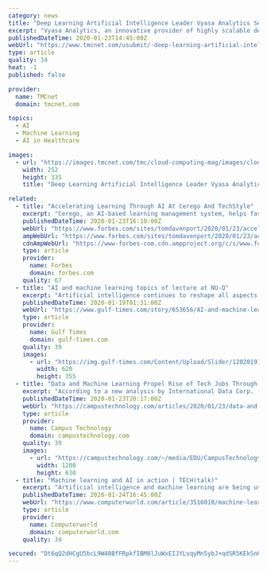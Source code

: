 ```yaml
---
category: news
title: "Deep Learning Artificial Intelligence Leader Vyasa Analytics Selected for 2020 MassChallenge HealthTech Accelerator"
excerpt: "Vyasa Analytics, an innovative provider of highly scalable deep-learning AI analytics software, has been selected to join the 2020 MassChallenge HealthTech program, a startup accelerator that matches later-stage digital health startups with industry experts to accelerate innovation and transform healthcare. Vyasa was selected to join this ..."
publishedDateTime: 2020-01-23T14:45:00Z
webUrl: "https://www.tmcnet.com/usubmit/-deep-learning-artificial-intelligence-leader-vyasa-analytics-selected-/2020/01/23/9086094.htm"
type: article
quality: 34
heat: -1
published: false

provider:
  name: TMCnet
  domain: tmcnet.com

topics:
  - AI
  - Machine Learning
  - AI in Healthcare

images:
  - url: "https://images.tmcnet.com/tmc/cloud-computing-mag/images/cloud-computing-0515-cover.jpg"
    width: 252
    height: 335
    title: "Deep Learning Artificial Intelligence Leader Vyasa Analytics Selected for 2020 MassChallenge HealthTech Accelerator"

related:
  - title: "Accelerating Learning Through AI At Cerego And TechStyle"
    excerpt: "Cerego, an AI-based learning management system, helps fashion retailer TechStyle accelerate learning for call center agents."
    publishedDateTime: 2020-01-23T16:10:00Z
    webUrl: "https://www.forbes.com/sites/tomdavenport/2020/01/23/accelerating-learning-through-ai-at-cerego-and-techstyle/"
    ampWebUrl: "https://www.forbes.com/sites/tomdavenport/2020/01/23/accelerating-learning-through-ai-at-cerego-and-techstyle/amp/"
    cdnAmpWebUrl: "https://www-forbes-com.cdn.ampproject.org/c/s/www.forbes.com/sites/tomdavenport/2020/01/23/accelerating-learning-through-ai-at-cerego-and-techstyle/amp/"
    type: article
    provider:
      name: Forbes
      domain: forbes.com
    quality: 67
  - title: "AI and machine learning topics of lecture at NU-Q"
    excerpt: "Artificial intelligence continues to reshape all aspects of everyday life. From driverless cars and supermarkets with no cashiers to factory automation and e-learning, the rollout of machine ..."
    publishedDateTime: 2020-01-19T01:31:00Z
    webUrl: "https://www.gulf-times.com/story/653656/AI-and-machine-learning-topics-of-lecture-at-NU-Q"
    type: article
    provider:
      name: Gulf Times
      domain: gulf-times.com
    quality: 39
    images:
      - url: "https://img.gulf-times.com/Content/Upload/Slider/120201913050956207162.jpg"
        width: 620
        height: 355
  - title: "Data and Machine Learning Propel Rise of Tech Jobs Through 2023"
    excerpt: "According to a new analysis by International Data Corp. (IDC), the fastest growing roles in technology over the next five years will be data scientist (13.7 percent growth over that period), machine learning design/development/engineer (13.6 percent growth) and data engineer (12.9 percent growth). In the area of IT and technology, cybersecurity ..."
    publishedDateTime: 2020-01-23T20:17:00Z
    webUrl: "https://campustechnology.com/articles/2020/01/23/data-and-machine-learning-propel-rise-of-tech-jobs-through-2023.aspx"
    type: article
    provider:
      name: Campus Technology
      domain: campustechnology.com
    quality: 39
    images:
      - url: "https://campustechnology.com/~/media/EDU/CampusTechnology/CTlogo.jpg"
        width: 1200
        height: 630
  - title: "Machine learning and AI in action | TECH(talk)"
    excerpt: "Artificial intelligence and machine learning are being used even more these days. Listen as InfoWorld’s Serdar Yegulalp and IDG TECHtalk hosts Juliet Beauchamp and Ken Mingis discuss how AI and ML are being used and answer viewers’ questions. You can listen to this podcast episode right now using the player at the top of this page."
    publishedDateTime: 2020-01-24T16:45:00Z
    webUrl: "https://www.computerworld.com/article/3516010/machine-learning-and-ai-in-action-techtalk.html"
    type: article
    provider:
      name: Computerworld
      domain: computerworld.com
    quality: 34

secured: "Dt6qQ2dHCgU5bcL9W40BfFRpkfIBM8lJuWxEIJYLvqyMn5ybJ+qdSR5KEkSnKdmnsQNbCVIK5FUu3D4qFsneKkqpE36T4epxa1f+ni25ZzL1yZKAJYM0svYsv2urpRR2UBXc5/h7Z/+ct8ll9K24JOV07AVYmn7E8WZ9aWn+xUMly7Iurfmj7GN1laflilOWKNlqpjutfRHSzzu8qiiwizoazPyyxka2NdR2CkfiK6bUy07ccYZfnrfv5BO+28Y7cNIF1b5q6XBmPjVcvVbA8Q/Vi8QW2B50WRn0BHEs0aLolOu0Bgd7vnOP6IeKzivr;esKhPLd0KGON2wmtgmcGjw=="
---
```


